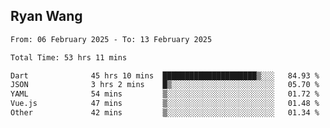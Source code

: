 ## Ryan Wang

<!--START_SECTION:waka-->

```txt
From: 06 February 2025 - To: 13 February 2025

Total Time: 53 hrs 11 mins

Dart              45 hrs 10 mins  █████████████████████▒░░░   84.93 %
JSON              3 hrs 2 mins    █▒░░░░░░░░░░░░░░░░░░░░░░░   05.70 %
YAML              54 mins         ▒░░░░░░░░░░░░░░░░░░░░░░░░   01.72 %
Vue.js            47 mins         ▒░░░░░░░░░░░░░░░░░░░░░░░░   01.48 %
Other             42 mins         ▒░░░░░░░░░░░░░░░░░░░░░░░░   01.34 %
```

<!--END_SECTION:waka-->
